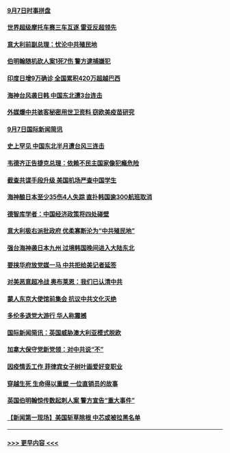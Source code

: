 #### [9月7日时事拼盘](../pages/prog202/a102935604.md?t=09080551) 
#### [世界超级摩托车赛三车互逐 雷亚反超领先](../pages/prog202/a102935581.md?t=09080551) 
#### [意大利前副总理：忧沦中共殖民地](../pages/prog202/a102935500.md?t=09080551) 
#### [伯明翰随机砍人案1死7伤 警方逮捕嫌犯](../pages/prog202/a102935486.md?t=09080551) 
#### [印度日增9万确诊 全国累积420万超越巴西](../pages/prog202/a102935480.md?t=09080551) 
#### [海神台风袭日韩 中国东北遭3台连击](../pages/prog202/a102935476.md?t=09080551) 
#### [外媒爆中共骇客秘密用世卫资料 窃欧美疫苗研究](../pages/prog202/a102935463.md?t=09080551) 
#### [9月7日国际新闻简讯](../pages/prog202/a102935289.md?t=09080551) 
#### [史上罕见 中国东北半月遭台风三连击](../pages/prog202/a102935279.md?t=09080551) 
#### [韦德齐正告捷克总理：依赖不民主国家像犯瘾危险](../pages/prog202/a102935286.md?t=09080551) 
#### [截查共谍手段升级 美国机场严查中国学生](../pages/prog202/a102935155.md?t=09080551) 
#### [海神酿日本至少35伤4人失踪 直扑韩国逾300航班取消](../pages/prog202/a102935113.md?t=09080551) 
#### [德智库学者：中国经济政策将四处碰壁](../pages/prog202/a102935064.md?t=09080551) 
#### [意大利极右派批政府 优柔寡断沦为“中共殖民地”](../pages/prog202/a102935108.md?t=09080551) 
#### [强台海神袭日本九州 过境韩国晚间进入大陆东北](../pages/prog202/a102935075.md?t=09080551) 
#### [要挟华府放党媒一马 中共拒给美记者延签](../pages/prog202/a102934957.md?t=09080551) 
#### [对美恶意超冷战 奥布莱恩：我们已认清中共](../pages/prog202/a102934945.md?t=09080551) 
#### [蒙人东京大使馆前集会 抗议中共文化灭绝](../pages/prog202/a102934929.md?t=09080551) 
#### [多伦多退党大游行 华人称震撼](../pages/prog202/a102934927.md?t=09080551) 
#### [国际新闻简讯：英国威胁澳大利亚模式脱欧](../pages/prog202/a102934887.md?t=09080551) 
#### [加拿大保守党新党领：对中共说“不”](../pages/prog202/a102934878.md?t=09080551) 
#### [因疫情丢工作 菲律宾女子树叶画爱好变职业](../pages/prog202/a102934857.md?t=09080551) 
#### [穿越生死 生命得以重塑 一位直销员的故事](../pages/prog202/a102934829.md?t=09080551) 
#### [英国伯明翰惊传数起刺人案 警方宣告“重大事件”](../pages/prog202/a102934791.md?t=09080551) 
#### [【新闻第一现场】美国斩草除根 中芯或被拉黑名单](../pages/prog202/a102934778.md?t=09080551) 

----
#### [ >>> 更早内容 <<< ](../indexes/prog202-earlier.md)
